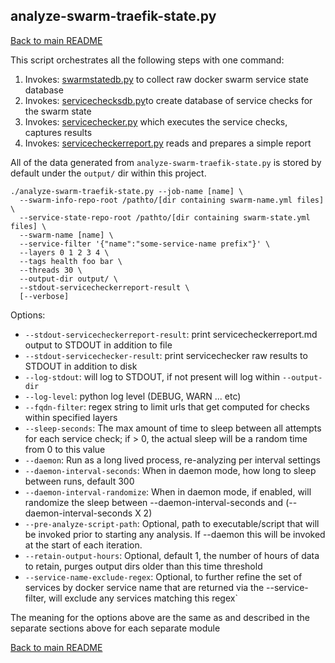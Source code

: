 ## <a id="analyze-swarm-traefik-state"></a>analyze-swarm-traefik-state.py

[Back to main README](../README.md)

This script orchestrates all the following steps with one command:

1. Invokes: [swarmstatedb.py](swarmstatedb.md) to collect raw docker swarm service state database
1. Invokes: [servicechecksdb.py](servicechecksdb.md)to create database of service checks for the swarm state
1. Invokes: [servicechecker.py](servicechecker.md) which executes the service checks, captures results
1. Invokes: [servicecheckerreport.py](servicecheckerreport.md) reads and prepares a simple report  

All of the data generated from `analyze-swarm-traefik-state.py` is stored by default under the `output/` dir within this project.

```
./analyze-swarm-traefik-state.py --job-name [name] \
  --swarm-info-repo-root /pathto/[dir containing swarm-name.yml files] \
  --service-state-repo-root /pathto/[dir containing swarm-state.yml files] \
  --swarm-name [name] \
  --service-filter '{"name":"some-service-name prefix"}' \
  --layers 0 1 2 3 4 \
  --tags health foo bar \
  --threads 30 \
  --output-dir output/ \
  --stdout-servicecheckerreport-result \
  [--verbose]
```

Options:
* `--stdout-servicecheckerreport-result`: print servicecheckerreport.md output to STDOUT in addition to file
* `--stdout-servicechecker-result`: print servicechecker raw results to STDOUT in addition to disk
* `--log-stdout`: will log to STDOUT, if not present will log within `--output-dir`
* `--log-level`: python log level (DEBUG, WARN ... etc)
* `--fqdn-filter`: regex string to limit urls that get computed for checks within specified layers
* `--sleep-seconds`: The max amount of time to sleep between all attempts for each service check; if > 0, the actual sleep will be a random time from 0 to this value
* `--daemon`: Run as a long lived process, re-analyzing per interval settings
* `--daemon-interval-seconds`: When in daemon mode, how long to sleep between runs, default 300
* `--daemon-interval-randomize`: When in daemon mode, if enabled, will randomize the sleep between --daemon-interval-seconds and (--daemon-interval-seconds X 2)
* `--pre-analyze-script-path`: Optional, path to executable/script that will be invoked prior to starting any analysis. If --daemon this will be invoked at the start of each iteration.
* `--retain-output-hours`: Optional, default 1, the number of hours of data to retain, purges output dirs older than this time threshold
* `--service-name-exclude-regex`: Optional, to further refine the set of services by docker service name that are returned via the --service-filter, will exclude any services matching this regex`

The meaning for the options above are the same as and described in the separate sections above for each separate module

[Back to main README](../README.md)
